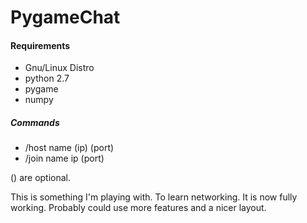 PygameChat
==========

#### Requirements ####
* Gnu/Linux Distro
* python 2.7
* pygame
* numpy

##### Commands #####
* /host name (ip) (port)
* /join name ip (port)

() are optional.

This is something I'm playing with. To learn networking.
It is now fully working. Probably could use more features and a nicer layout.

